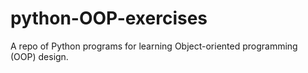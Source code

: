 # python-OOP-exercises

A repo of Python programs for learning Object-oriented programming (OOP) design.
